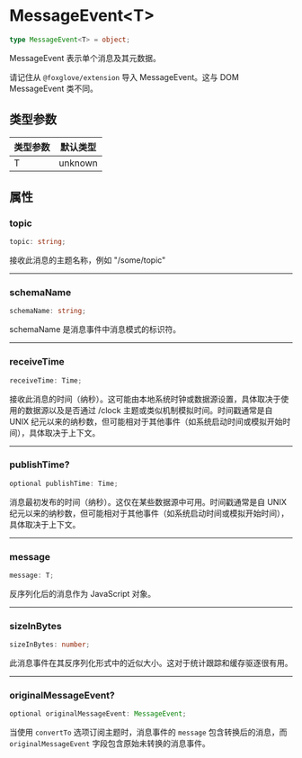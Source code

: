 # MessageEvent\<T\>

```typescript
type MessageEvent<T> = object;
```

MessageEvent 表示单个消息及其元数据。

请记住从 `@foxglove/extension` 导入 MessageEvent。这与 DOM MessageEvent 类不同。

## 类型参数

| 类型参数 | 默认类型 |
| -------------- | ------------ |
| T              | unknown      |

## 属性

### topic

```typescript
topic: string;
```

接收此消息的主题名称，例如 "/some/topic"

---

### schemaName

```typescript
schemaName: string;
```

schemaName 是消息事件中消息模式的标识符。

---

### receiveTime

```typescript
receiveTime: Time;
```

接收此消息的时间（纳秒）。这可能由本地系统时钟或数据源设置，具体取决于使用的数据源以及是否通过 /clock 主题或类似机制模拟时间。时间戳通常是自 UNIX 纪元以来的纳秒数，但可能相对于其他事件（如系统启动时间或模拟开始时间），具体取决于上下文。

---

### publishTime?

```typescript
optional publishTime: Time;
```

消息最初发布的时间（纳秒）。这仅在某些数据源中可用。时间戳通常是自 UNIX 纪元以来的纳秒数，但可能相对于其他事件（如系统启动时间或模拟开始时间），具体取决于上下文。

---

### message

```typescript
message: T;
```

反序列化后的消息作为 JavaScript 对象。

---

### sizeInBytes

```typescript
sizeInBytes: number;
```

此消息事件在其反序列化形式中的近似大小。这对于统计跟踪和缓存驱逐很有用。

---

### originalMessageEvent?

```typescript
optional originalMessageEvent: MessageEvent;
```

当使用 `convertTo` 选项订阅主题时，消息事件的 `message` 包含转换后的消息，而 `originalMessageEvent` 字段包含原始未转换的消息事件。 